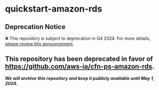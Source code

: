 # quickstart-amazon-rds 
## Deprecation Notice

:x: This repository is subject to deprecation in Q4 2024. For more details, [please review this announcement](https://github.com/aws-ia/.announcements/issues/1). 

## This repository has been deprecated in favor of https://github.com/aws-ia/cfn-ps-amazon-rds. 
***We will archive this repository and keep it publicly available until May 1, 2024.***
